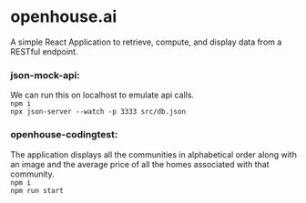 # openhouse.ai
  
A simple React Application to retrieve, compute, and display data from a RESTful endpoint.   
 
### json-mock-api:  
We can run this on localhost to emulate api calls.   
`npm i`   
`npx json-server --watch -p 3333 src/db.json`   
 
### openhouse-codingtest:   
The application displays all the communities in alphabetical order along with an image and the average price of all the homes associated with that community.   
`npm i `   
`npm run start`   
